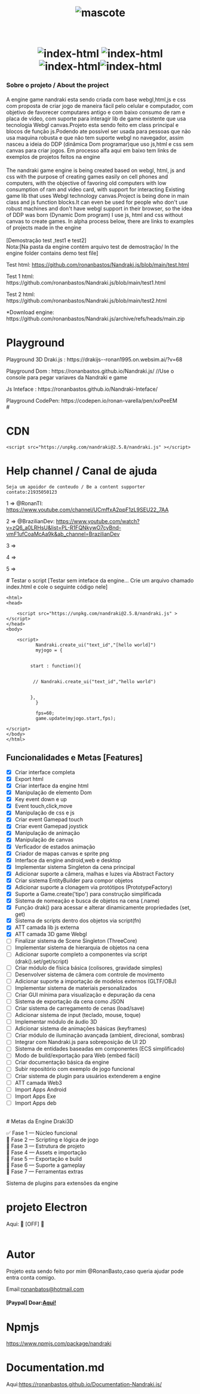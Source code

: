 <h1 align="center"> <img src="https://i.ibb.co/n3BMNKM/logo.png" alt="mascote"  border="0"></h1>

<br>
<h1 align="center"><img src="https://img.shields.io/badge/Lincense-MIT-green" alt="index-html" border="0"> 
<img src="https://img.shields.io/badge/2.6.0-blue" alt="index-html" >     
 <img src="https://img.shields.io/badge/Projeto-Ativo-success" alt="index-html" border="0"><img src="https://img.shields.io/badge/Ultima%20Att-2/5/2025-green" alt="index-html" >     

<br>
<h3>Sobre o projeto / 
About the project</h3>
<p>
<h4></h4>A engine game nandraki esta sendo criada com base webgl,html,js e css com proposta de criar jogo de maneira fácil pelo celular e computador, com objetivo de favorecer computares antigo e com baixo consumo de ram e placa de vídeo, com suporte para interagir lib de game existente que usa tecnologia Webgl canvas.Projeto esta sendo feito em class principal e blocos de função js.Podendo ate possível ser usada para pessoas que não usa maquina robusta e que não tem suporte webgl no navegador, assim nasceu a ideia do DDP (dinâmica Dom programar)que uso js,html e css sem canvas para criar jogos.
Em processo alfa aqui em baixo tem links de exemplos de projetos feitos na engine
<br>
<h4></h4>The nandraki game engine is being created based on webgl, html, js and css with the purpose of creating games easily on cell phones and computers, with the objective of favoring old computers with low consumption of ram and video card, with support for interacting Existing game lib that uses Webgl technology canvas.Project is being done in main class and js function blocks.It can even be used for people who don't use robust machines and don't have webgl support in their browser, so the idea of ​​DDP was born (Dynamic Dom program) I use js, html and css without canvas to create games.
In alpha process below, there are links to examples of projects made in the engine

<br>
<br>	
 [Demostração test ,test1 e test2]
<br> 
Nota:[Na pasta da engine contém arquivo test de demostração/
In the engine folder contains demo test file]


  Test  html: https://github.com/ronanbastos/Nandraki.js/blob/main/test.html
<p>
  Test 1 html: https://github.com/ronanbastos/Nandraki.js/blob/main/test1.html
<p>
  Test 2 html: https://github.com/ronanbastos/Nandraki.js/blob/main/test2.html
<p>	
*Download engine: https://github.com/ronanbastos/Nandraki.js/archive/refs/heads/main.zip
<p>
	
# Playground

<p>
  Playground 3D Draki.js : https://drakijs--ronan1995.on.websim.ai/?v=68
<p>
  Playground Dom : https://ronanbastos.github.io/Nandraki.js/   //Use o console para pegar variaves da Nandraki e game
	<p>
  Js Inteface :  https://ronanbastos.github.io/Nandraki-Inteface/ 
<p>
  Playground CodePen: https://codepen.io/ronan-varella/pen/xxPeeEM
<br>
#	
	
# CDN 

	<script src="https://unpkg.com/nandraki@2.5.8/nandraki.js" ></script>
<p>

# Help channel / Canal de ajuda 
	Seja um apoidor de conteudo / Be a content supporter contato:21935050123
	

1 => @RonanTI:      https://www.youtube.com/channel/UCmffxA2ppF1zL9SEU22_7AA  <p>
2 => @BrazilianDev: https://www.youtube.com/watch?v=zQ6_a0LRHsU&list=PL-R1FQNkywO7cyBnd-vmF1ufCoaMcAa9k&ab_channel=BrazilianDev
<p>
3 =>
<p>
4 =>
<p>	
5 =>
<p>
# Testar o script 
[Testar sem inteface da engine... Crie um arquivo chamado index.html e cole o seguinte código nele]

	<html>
	<head>
		
		<script src="https://unpkg.com/nandraki@2.5.8/nandraki.js" ></script>
	</head>
	<body>

		<script>
		       Nandraki.create_ui("text_id","[hello world]")
		       myjogo = {


			 start : function(){


			  // Nandraki.create_ui("text_id","hello world")	


			 },	
		       }

		       fps=60;	
		       game.update(myjogo.start,fps);  

	</script>
	</body>
	</html>



<h2>Funcionalidades e Metas  [Features] </h2>

- [x] Criar interface completa<br>
- [x] Export html<br>	
- [x] Criar interface da engine html<br>
- [x] Manipulação de elemento Dom<br>
- [x] Key event down e up<br>
- [x] Event touch,click,move<br>
- [x] Manipulação de css e js<br>
- [x] Criar event Gamepad touch<br>
- [x] Criar event Gamepad joystick<br>	
- [x] Manipulação de animação<br>		
- [x] Manipulação de canvas<br>
- [x] Verficador de estados animação<br>	
- [x] Criador de mapas canvas e sprite png<br>
- [x] Interface da engine android,web e desktop<br>
- [x] Implementar sistema Singleton da cena principal
- [x] Adicionar suporte a câmera, malhas e luzes via Abstract Factory
- [x] Criar sistema EntityBuilder para compor objetos
- [x] Adicionar suporte a clonagem via protótipos (PrototypeFactory)
- [x] Suporte a Game.create('tipo') para construção simplificada
- [x] Sistema de nomeação e busca de objetos na cena (.name)
- [x] Função drak() para acessar e alterar dinamicamente propriedades (set, get)
- [x] Sistema de scripts dentro dos objetos via script(fn)
- [x] ATT camada lib js externa <br>	
- [x] ATT camada 3D game Webgl<br>
- [ ] Finalizar sistema de Scene Singleton (ThreeCore)<br>
- [ ] Implementar sistema de hierarquia de objetos na cena<br>
- [ ] Adicionar suporte completo a componentes via script (drak().set/get/script)<br>
- [ ] Criar módulo de física básica (colisores, gravidade simples)<br>
- [ ] Desenvolver sistema de câmera com controle de movimento<br>
- [ ] Adicionar suporte a importação de modelos externos (GLTF/OBJ)<br>
- [ ] Implementar sistema de materiais personalizados<br>
- [ ] Criar GUI mínima para visualização e depuração da cena<br>
- [ ] Sistema de exportação da cena como JSON<br>
- [ ] Criar sistema de carregamento de cenas (load/save)<br>
- [ ] Adicionar sistema de input (teclado, mouse, toque)<br>
- [ ] Implementar módulo de áudio 3D<br>
- [ ] Adicionar sistema de animações básicas (keyframes)<br>
- [ ] Criar módulo de iluminação avançada (ambient, direcional, sombras)<br>
- [ ] Integrar com Nandraki.js para sobreposição de UI 2D<br>
- [ ] Sistema de entidades baseadas em componentes (ECS simplificado)<br>
- [ ] Modo de build/exportação para Web (embed fácil)<br>
- [ ] Criar documentação básica da engine<br>
- [ ] Subir repositório com exemplo de jogo funcional<br>
- [ ] Criar sistema de plugin para usuários extenderem a engine<br>
- [ ] ATT camada Web3<br>
- [ ] Import Apps Android<br>
- [ ] Import Apps Exe<br>
- [ ] Import Apps deb<br>
<br>
# Metas da Engine Draki3D<br>

✅ Fase 1 — Núcleo funcional<br>
🚧 Fase 2 — Scripting e lógica de jogo<br>
🚧 Fase 3 — Estrutura de projeto<br>
🚧 Fase 4 — Assets e importação<br>
🚧 Fase 5 — Exportação e build<br>
🚧 Fase 6 — Suporte a gameplay<br>
🚧 Fase 7 — Ferramentas extras<br>


 Sistema de plugins para extensões da engine<br>
# projeto Electron
  Aqui: 🚧 [OFF] 🚧	
<br>
# Autor 
Projeto esta sendo feito por mim @RonanBasto,caso queria ajudar pode entra conta comigo.<p>
Email:ronanbatos@hotmail.com

<h4>[Paypal] Doar:<a href="https://www.paypal.com/donate?business=4KJAVYQLQDMHA&no_recurring=0&item_name=Ajudar+a+engine&currency_code=BRL">Aqui!</a></h4>
	
# Npmjs	
https://www.npmjs.com/package/nandraki
	
# Documentation.md
 Aqui:https://ronanbastos.github.io/Documentation-Nandraki.js/ 



